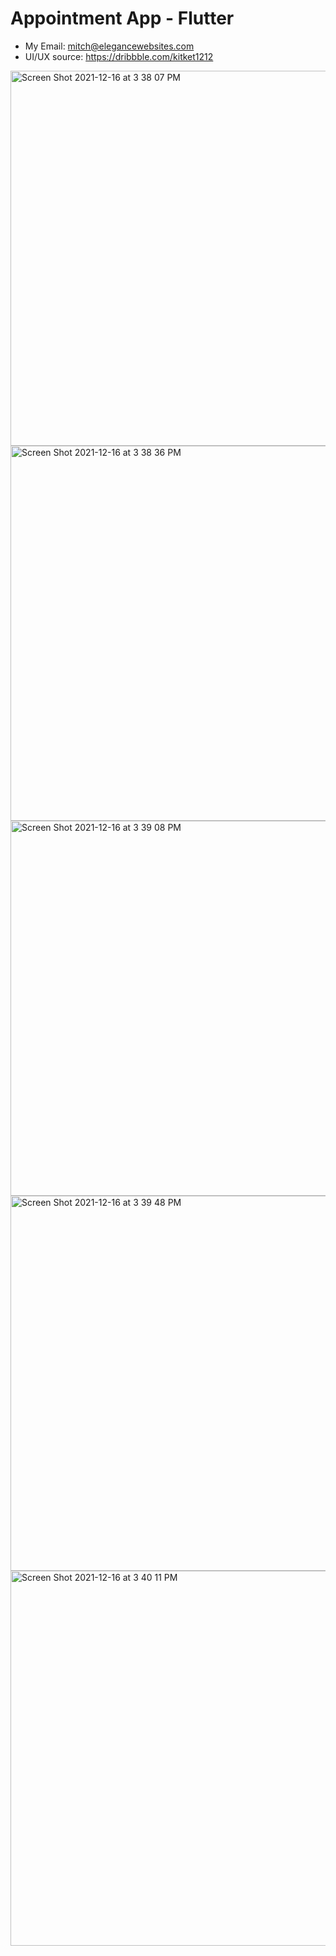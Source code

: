 # Appointment App - Flutter



- My Email: mitch@elegancewebsites.com
- UI/UX source: https://dribbble.com/kitket1212



<img width="600" alt="Screen Shot 2021-12-16 at 3 38 07 PM" src="https://user-images.githubusercontent.com/86506519/146337288-9c6e2f67-fd9f-49eb-a03e-1f80c535ef4e.png">
<img width="600" alt="Screen Shot 2021-12-16 at 3 38 36 PM" src="https://user-images.githubusercontent.com/86506519/146337310-35804239-b337-44fe-8cff-63ac377ce10e.png">
<img width="600" alt="Screen Shot 2021-12-16 at 3 39 08 PM" src="https://user-images.githubusercontent.com/86506519/146337317-a80648ca-9078-44a5-8184-65ff4c7c03c5.png">
<img width="600" alt="Screen Shot 2021-12-16 at 3 39 48 PM" src="https://user-images.githubusercontent.com/86506519/146337319-6d280292-e26b-475d-9c31-c346b9f51751.png">
<img width="600" alt="Screen Shot 2021-12-16 at 3 40 11 PM" src="https://user-images.githubusercontent.com/86506519/146337325-49a45750-27a5-45d2-a3ea-1244f4e4662b.png">
